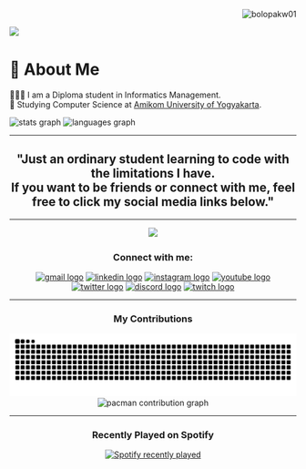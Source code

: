 <p align="right">
  <img src="https://komarev.com/ghpvc/?username=bolopakw01&label=Profile%20views&color=0e75b6&style=flat" alt="bolopakw01" />
</p>

<img src="https://readme-typing-svg.herokuapp.com/?font=Montserrat&size=40&weight=700&width=700&height=70&duration=2000&lines=Hi+There!+👋;I'm+Bolopa+Kakungnge+Walinono!;&left=true&vCenter=true&pause=4000" />

# 💫 About Me
👩🏻‍💻 I am a Diploma student in Informatics Management.<br/>
🏫 Studying Computer Science at [Amikom University of Yogyakarta](https://www.amikom.ac.id).<br/>

<div align="left">
  <img src="https://github-readme-stats.vercel.app/api?username=bolopakw01&hide_title=false&hide_rank=false&show_icons=true&include_all_commits=true&count_private=true&disable_animations=false&theme=tokyonight&locale=en&hide_border=true&order=1" height="150" alt="stats graph" />
  
  <img src="https://github-readme-stats.vercel.app/api/top-langs?username=bolopakw01&locale=en&hide_title=false&layout=compact&card_width=320&langs_count=12&theme=tokyonight&hide_border=true&order=2" height="150" alt="languages graph" />
</div>

<hr>

<h2 align="center">"Just an ordinary student learning to code with the limitations I have. <br>
If you want to be friends or connect with me, feel free to click my social media links below."</h2>

<hr>

<div align="center">
  <img height="150" src="https://media1.giphy.com/media/v1.Y2lkPTc5MGI3NjExMmZudmM2czk1ZXBsb2l3bG5ubTVqbzVlaTFzbmkwc3N1c2djY2s2cyZlcD12MV9pbnRlcm5hbF9naWZfYnlfaWQmY3Q9Zw/9Y1wF3wx8L/giphy.gif"  />
</div>

<h3 align="center">Connect with me:</h3>
<p align="center">
  <a href="mailto:bolopakw01@gmail.com" target="_blank"><img src="https://img.shields.io/static/v1?message=Gmail&logo=gmail&label=&color=D14836&logoColor=white&labelColor=&style=for-the-badge" height="30" alt="gmail logo" /></a>
  <a href="https://www.linkedin.com/in/bolopakw01/" target="_blank"><img src="https://img.shields.io/static/v1?message=LinkedIn&logo=linkedin&label=&color=0077B5&logoColor=white&labelColor=&style=for-the-badge" height="30" alt="linkedin logo" /></a>
  <a href="https://www.instagram.com/bolopa_k.w/" target="_blank"><img src="https://img.shields.io/static/v1?message=Instagram&logo=instagram&label=&color=E4405F&logoColor=white&labelColor=&style=for-the-badge" height="30" alt="instagram logo" /></a>
  <a href="https://www.youtube.com/" target="_blank"><img src="https://img.shields.io/static/v1?message=Youtube&logo=youtube&label=&color=FF0000&logoColor=white&labelColor=&style=for-the-badge" height="30" alt="youtube logo" /></a>
  <a href="https://x.com/Bolopa_KW" target="_blank"><img src="https://img.shields.io/static/v1?message=X&logo=x&label=&color=000000&logoColor=white&labelColor=&style=for-the-badge" height="30" alt="twitter logo" /></a>
  <a href="https://discordapp.com/users/1230223256737419305" target="_blank"><img src="https://img.shields.io/static/v1?message=Discord&logo=discord&label=&color=7289DA&logoColor=white&labelColor=&style=for-the-badge" height="30" alt="discord logo" /></a>
  <a href="https://www.twitch.tv/bolopakw01" target="_blank"><img src="https://img.shields.io/static/v1?message=Twitch&logo=twitch&label=&color=9146FF&logoColor=white&labelColor=&style=for-the-badge" height="30" alt="twitch logo" /></a>
</p>

<hr>

<h3 align="center">My Contributions</h3>

<div align="center">
  <picture>
    <source media="(prefers-color-scheme: dark)" srcset="https://raw.githubusercontent.com/bolopakw01/bolopakw01/output/github-contribution-grid-snake-dark.svg">
    <source media="(prefers-color-scheme: light)" srcset="https://raw.githubusercontent.com/bolopakw01/bolopakw01/output/github-contribution-grid-snake.svg">
    <img alt="Snake animation" src="https://raw.githubusercontent.com/bolopakw01/bolopakw01/output/github-contribution-grid-snake.svg">
  </picture>
</div>

<div align="center">
  <picture>
    <source media="(prefers-color-scheme: dark)" srcset="https://raw.githubusercontent.com/bolopakw01/bolopakw01/output/pacman-contribution-graph-dark.svg">
    <source media="(prefers-color-scheme: light)" srcset="https://raw.githubusercontent.com/bolopakw01/bolopakw01/output/pacman-contribution-graph.svg">
    <img alt="pacman contribution graph" src="https://raw.githubusercontent.com/bolopakw01/bolopakw01/output/pacman-contribution-graph.svg">
  </picture>
</div>

<hr>

<h3 align="center">Recently Played on Spotify</h3>
<div align="center">
  <a href="https://open.spotify.com/user/21ev2l4a35xzc5o5563opjehi" target="_blank">
    <img src="https://spotify-recently-played-readme.vercel.app/api?user=21ev2l4a35xzc5o5563opjehi&count=10&unique=true&theme=tokyonight" alt="Spotify recently played" />
  </a>
</div>
